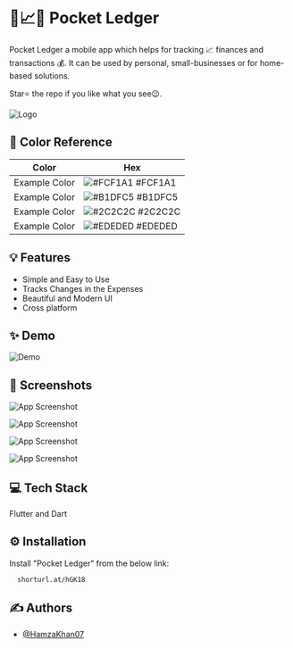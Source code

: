 
# 📝📈🔥 Pocket Ledger

Pocket Ledger a mobile app which helps for tracking 📈 finances and transactions 💰.
It can be used by personal, small-businesses or for home-based solutions.

Star⭐ the repo if you like what you see😉.




![Logo](https://drive.google.com/uc?id=1AmEWoRW2WAUl7dPoQGDhbEH32IyUquzM)

## 🎨 Color Reference

| Color             | Hex                                                                |
| ----------------- | ------------------------------------------------------------------ |
| Example Color | ![#FCF1A1](https://via.placeholder.com/10/FCF1A10a192f?text=+) #FCF1A1 |
| Example Color | ![#B1DFC5](https://via.placeholder.com/10/B1DFC5?text=+) #B1DFC5 |
| Example Color | ![#2C2C2C](https://via.placeholder.com/10/2C2C2C?text=+) #2C2C2C |
| Example Color | ![#EDEDED](https://via.placeholder.com/10/EDEDED?text=+) #EDEDED |


## 💡 Features

- Simple and Easy to Use
- Tracks Changes in the Expenses
- Beautiful and Modern UI
- Cross platform


## ✨ Demo

![Demo](https://drive.google.com/uc?id=1Jw7qek9ZR8atTqvcNOcH4c3eSHNbnT9m)


## 📸 Screenshots

![App Screenshot](https://drive.google.com/uc?id=18pRIB3CE1ipCPZy-y9pFqKvBD16Rzh-o)

![App Screenshot](https://drive.google.com/uc?id=1mRdHUDgNJon4nqyRcGhfR8sh_cmvwX8O)

![App Screenshot](https://drive.google.com/uc?id=1kyarycJ3xk7mw9AP-nS7ox0AGh1TgijU)

![App Screenshot](https://drive.google.com/uc?id=110_skvFdSrZGlutQebknO7DgvdyeZKu5)
## 💻 Tech Stack

Flutter and Dart



## ⚙️ Installation

Install "Pocket Ledger" from the below link:

```web
  shorturl.at/hGK18
```
    
## ✍️ Authors

- [@HamzaKhan07](https://www.github.com/hamzakhan48208)

